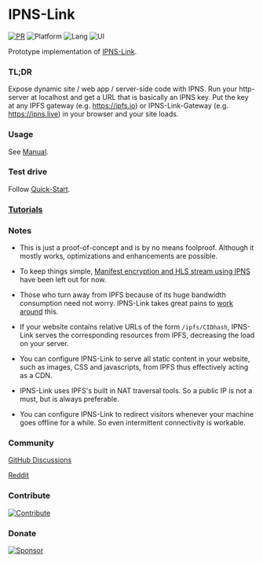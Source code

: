 # IPNS-Link

[![PR](https://img.shields.io/badge/PRs-Accepted-green)](https://github.com/ipns-link/ipns-link/pulls) ![Platform](https://img.shields.io/badge/Platform-GNU%2fLinux-blue.svg) ![Lang](https://img.shields.io/badge/Lang-Bash-cyan.svg) ![UI](https://img.shields.io/badge/UI-Command%20line-orange.svg)

Prototype implementation of [IPNS-Link](https://github.com/ipns-link/specs). 

### TL;DR

Expose dynamic site / web app / server-side code with IPNS. Run your http-server at localhost and get a URL that is basically an IPNS key. Put the key at any IPFS gateway (e.g. https://ipfs.io) or IPNS-Link-Gateway (e.g. https://ipns.live) in your browser and your site loads.

### Usage

See [Manual](/MANUAL.md).

### Test drive

Follow [Quick-Start](/tutorials/QuickStart.md).

### [Tutorials](/tutorials/)

### Notes

- This is just a proof-of-concept and is by no means foolproof. Although it mostly works, optimizations and enhancements are possible. 

- To keep things simple, [Manifest encryption and HLS stream using IPNS](https://github.com/ipns-link/specs) have been left out for now.

- Those who turn away from IPFS because of its huge bandwidth consumption need not worry. IPNS-Link takes great pains to [work around](https://github.com/ipns-link/specs) this.
- If your website contains relative URLs of the form `/ipfs/CIDhash`, IPNS-Link serves the corresponding resources from IPFS, decreasing the load on your server.
- You can configure IPNS-Link to serve all static content in your website, such as images, CSS and javascripts, from IPFS thus effectively acting as a CDN.
- IPNS-Link uses IPFS's built in NAT traversal tools. So a public IP is not a must, but is always preferable.
- You can configure IPNS-Link to redirect visitors whenever your machine goes offline for a while. So even intermittent connectivity is workable.

### Community

[GitHub Discussions](https://github.com/ipns-link/ipns-link/discussions)

[Reddit](https://www.reddit.com/r/ipns_link/)

### Contribute

[![Contribute](https://img.shields.io/badge/Contribute%20to-IPNS--Link-brightgreen)](https://github.com/ipns-link/contribute) 

### Donate

[![Sponsor](https://www.buymeacoffee.com/assets/img/custom_images/yellow_img.png)](https://buymeacoffee.com/SomajitDey)

